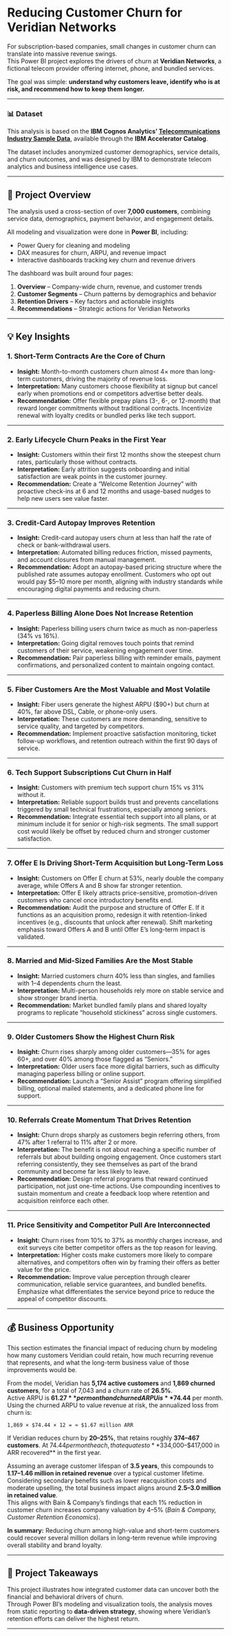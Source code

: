# Reducing Customer Churn for Veridian Networks

For subscription-based companies, small changes in customer churn can translate into massive revenue swings.  
This Power BI project explores the drivers of churn at **Veridian Networks**, a fictional telecom provider offering internet, phone, and bundled services.

The goal was simple: **understand why customers leave, identify who is at risk, and recommend how to keep them longer.**

---

### 📊 Dataset
This analysis is based on the **IBM Cognos Analytics’ [Telecommunications Industry Sample Data](https://accelerator.ca.analytics.ibm.com/bi/?perspective=authoring&pathRef=.public_folders%2FIBM%2BAccelerator%2BCatalog%2FContent%2FDAT00148&id=i9710CF25EF75468D95FFFC7D57D45204&objRef=i9710CF25EF75468D95FFFC7D57D45204&action=run&format=HTML)**, available through the **IBM Accelerator Catalog**.  

The dataset includes anonymized customer demographics, service details, and churn outcomes, and was designed by IBM to demonstrate telecom analytics and business intelligence use cases.

---

## 🔧 Project Overview

The analysis used a cross-section of over **7,000 customers**, combining service data, demographics, payment behavior, and engagement details.

All modeling and visualization were done in **Power BI**, including:
- Power Query for cleaning and modeling  
- DAX measures for churn, ARPU, and revenue impact  
- Interactive dashboards tracking key churn and revenue drivers  

The dashboard was built around four pages:
1. **Overview** – Company-wide churn, revenue, and customer trends  
2. **Customer Segments** – Churn patterns by demographics and behavior  
3. **Retention Drivers** – Key factors and actionable insights  
4. **Recommendations** – Strategic actions for Veridian Networks  

---

## 💡 Key Insights

### 1. Short-Term Contracts Are the Core of Churn
- **Insight:** Month-to-month customers churn almost 4× more than long-term customers, driving the majority of revenue loss.  
- **Interpretation:** Many customers choose flexibility at signup but cancel early when promotions end or competitors advertise better deals.  
- **Recommendation:** Offer flexible prepay plans (3-, 6-, or 12-month) that reward longer commitments without traditional contracts. Incentivize renewal with loyalty credits or bundled perks like tech support.

---

### 2. Early Lifecycle Churn Peaks in the First Year
- **Insight:** Customers within their first 12 months show the steepest churn rates, particularly those without contracts.  
- **Interpretation:** Early attrition suggests onboarding and initial satisfaction are weak points in the customer journey.  
- **Recommendation:** Create a “Welcome Retention Journey” with proactive check-ins at 6 and 12 months and usage-based nudges to help new users see value faster.

---

### 3. Credit-Card Autopay Improves Retention
- **Insight:** Credit-card autopay users churn at less than half the rate of check or bank-withdrawal users.  
- **Interpretation:** Automated billing reduces friction, missed payments, and account closures from manual management.  
- **Recommendation:** Adopt an autopay-based pricing structure where the published rate assumes autopay enrollment. Customers who opt out would pay $5–10 more per month, aligning with industry standards while encouraging digital payments and reducing churn.

---

### 4. Paperless Billing Alone Does Not Increase Retention
- **Insight:** Paperless billing users churn twice as much as non-paperless (34% vs 16%).  
- **Interpretation:** Going digital removes touch points that remind customers of their service, weakening engagement over time.  
- **Recommendation:** Pair paperless billing with reminder emails, payment confirmations, and personalized content to maintain ongoing contact.

---

### 5. Fiber Customers Are the Most Valuable and Most Volatile
- **Insight:** Fiber users generate the highest ARPU ($90+) but churn at 40%, far above DSL, Cable, or phone-only users.  
- **Interpretation:** These customers are more demanding, sensitive to service quality, and targeted by competitors.  
- **Recommendation:** Implement proactive satisfaction monitoring, ticket follow-up workflows, and retention outreach within the first 90 days of service.

---

### 6. Tech Support Subscriptions Cut Churn in Half
- **Insight:** Customers with premium tech support churn 15% vs 31% without it.  
- **Interpretation:** Reliable support builds trust and prevents cancellations triggered by small technical frustrations, especially among seniors.  
- **Recommendation:** Integrate essential tech support into all plans, or at minimum include it for senior or high-risk segments. The small support cost would likely be offset by reduced churn and stronger customer satisfaction.

---

### 7. Offer E Is Driving Short-Term Acquisition but Long-Term Loss
- **Insight:** Customers on Offer E churn at 53%, nearly double the company average, while Offers A and B show far stronger retention.  
- **Interpretation:** Offer E likely attracts price-sensitive, promotion-driven customers who cancel once introductory benefits end.  
- **Recommendation:** Audit the purpose and structure of Offer E. If it functions as an acquisition promo, redesign it with retention-linked incentives (e.g., discounts that unlock after renewal). Shift marketing emphasis toward Offers A and B until Offer E’s long-term impact is validated.

---

### 8. Married and Mid-Sized Families Are the Most Stable
- **Insight:** Married customers churn 40% less than singles, and families with 1–4 dependents churn the least.  
- **Interpretation:** Multi-person households rely more on stable service and show stronger brand inertia.  
- **Recommendation:** Market bundled family plans and shared loyalty programs to replicate “household stickiness” across single customers.

---

### 9. Older Customers Show the Highest Churn Risk
- **Insight:** Churn rises sharply among older customers—35% for ages 60+, and over 40% among those flagged as “Seniors.”  
- **Interpretation:** Older users face more digital barriers, such as difficulty managing paperless billing or online support.  
- **Recommendation:** Launch a “Senior Assist” program offering simplified billing, optional mailed statements, and a dedicated phone line for support.

---

### 10. Referrals Create Momentum That Drives Retention
- **Insight:** Churn drops sharply as customers begin referring others, from 47% after 1 referral to 11% after 2 or more.  
- **Interpretation:** The benefit is not about reaching a specific number of referrals but about building ongoing engagement. Once customers start referring consistently, they see themselves as part of the brand community and become far less likely to leave.  
- **Recommendation:** Design referral programs that reward continued participation, not just one-time actions. Use compounding incentives to sustain momentum and create a feedback loop where retention and acquisition reinforce each other.

---

### 11. Price Sensitivity and Competitor Pull Are Interconnected
- **Insight:** Churn rises from 10% to 37% as monthly charges increase, and exit surveys cite better competitor offers as the top reason for leaving.  
- **Interpretation:** Higher costs make customers more likely to compare alternatives, and competitors often win by framing their offers as better value for the price.  
- **Recommendation:** Improve value perception through clearer communication, reliable service guarantees, and bundled benefits. Emphasize what differentiates the service beyond price to reduce the appeal of competitor discounts.

---

## 💰 Business Opportunity

This section estimates the financial impact of reducing churn by modeling how many customers Veridian could retain, how much recurring revenue that represents, and what the long-term business value of those improvements would be.

From the model, Veridian has **5,174 active customers** and **1,869 churned customers**, for a total of 7,043 and a churn rate of **26.5%**.  
Active ARPU is **$61.27** per month and churned ARPU is **$74.44** per month. Using the churned ARPU to value revenue at risk, the annualized loss from churn is:

`1,869 × $74.44 × 12 = ≈ $1.67 million ARR`

If Veridian reduces churn by **20–25%**, that retains roughly **374–467 customers**. At $74.44 per month each, that equates to **$334,000–$417,000 in ARR recovered** in the first year.

Assuming an average customer lifespan of **3.5 years**, this compounds to **$1.17–$1.46 million in retained revenue** over a typical customer lifetime.  
Considering secondary benefits such as lower reacquisition costs and moderate upselling, the total business impact aligns around **$2.5–$3.0 million in retained value**.  
This aligns with Bain & Company’s findings that each 1% reduction in customer churn increases company valuation by 4–5% (*Bain & Company, Customer Retention Economics*).

**In summary:** Reducing churn among high-value and short-term customers could recover several million dollars in long-term revenue while improving overall stability and brand loyalty.

---

## 🧭 Project Takeaways

This project illustrates how integrated customer data can uncover both the financial and behavioral drivers of churn.  
Through Power BI’s modeling and visualization tools, the analysis moves from static reporting to **data-driven strategy**, showing where Veridian’s retention efforts can deliver the highest return.

---
